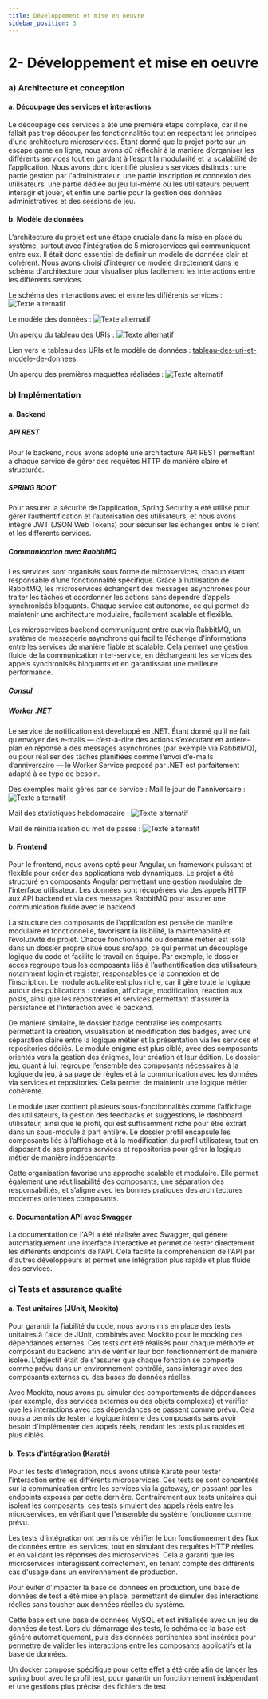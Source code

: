 ```yaml
---
title: Développement et mise en oeuvre
sidebar_position: 3
---
```


# 2- Développement et mise en oeuvre

### a) Architecture et conception

#### a. Découpage des services et interactions

Le découpage des services a été une première étape complexe, car il ne fallait pas trop découper les fonctionnalités tout en respectant les principes d'une architecture microservices. Étant donné que le projet porte sur un escape game en ligne, nous avons dû réfléchir à la manière d’organiser les différents services tout en gardant à l’esprit la modularité et la scalabilité de l’application.
Nous avons donc identifié plusieurs services distincts : une partie gestion par l'administrateur, une partie inscription et connexion des utilisateurs, une partie dédiée au jeu lui-même où les utilisateurs peuvent interagir et jouer, et enfin une partie pour la gestion des données administratives et des sessions de jeu.

#### b. Modèle de données
L’architecture du projet est une étape cruciale dans la mise en place du système, surtout avec l'intégration de 5 microservices qui communiquent entre eux. Il était donc essentiel de définir un modèle de données clair et cohérent. Nous avons choisi d’intégrer ce modèle directement dans le schéma d'architecture pour visualiser plus facilement les interactions entre les différents services.


Le schéma des interactions avec et entre les différents services :
<img src="/img/schema-architecture-interop.png" alt="Texte alternatif" />

Le modèle des données :
<img src="/img/modele-des-donnees.png" alt="Texte alternatif" />

Un aperçu du tableau des URIs :
<img src="/img/apercu-tableau-uri.png" alt="Texte alternatif" />

Lien vers le tableau des URIs et le modèle de données :
[tableau-des-uri-et-modele-de-donnees](https://docs.google.com/spreadsheets/d/1jWPU676QsItZb8noCxyTAq0A_B6VG-T7nyCnkC7anDQ/edit?gid=0#gid=0)

Un aperçu des premières maquettes réalisées :
<img src="/img/maquette-premiere-version.png" alt="Texte alternatif" />


### b) Implémentation

#### a. Backend

##### API REST
Pour le backend, nous avons adopté une architecture API REST permettant à chaque service de gérer des requêtes HTTP de manière claire et structurée.

##### SPRING BOOT
Pour assurer la sécurité de l’application, Spring Security a été utilisé pour gérer l’authentification et l’autorisation des utilisateurs, et nous avons intégré JWT (JSON Web Tokens) pour sécuriser les échanges entre le client et les différents services.

##### Communication avec RabbitMQ
Les services sont organisés sous forme de microservices, chacun étant responsable d'une fonctionnalité spécifique. Grâce à l’utilisation de RabbitMQ, les microservices échangent des messages asynchrones pour traiter les tâches et coordonner les actions sans dépendre d’appels synchronisés bloquants. Chaque service est autonome, ce qui permet de maintenir une architecture modulaire, facilement scalable et flexible.

Les microservices backend communiquent entre eux via RabbitMQ, un système de messagerie asynchrone qui facilite l’échange d'informations entre les services de manière fiable et scalable. Cela permet une gestion fluide de la communication inter-service, en déchargeant les services des appels synchronisés bloquants et en garantissant une meilleure performance.

##### Consul

##### Worker .NET
Le service de notification est développé en .NET. Étant donné qu’il ne fait qu’envoyer des e-mails — c’est-à-dire des actions s’exécutant en arrière-plan en réponse à des messages asynchrones (par exemple via RabbitMQ), ou pour réaliser des tâches planifiées comme l’envoi d’e-mails d’anniversaire — le Worker Service proposé par .NET est parfaitement adapté à ce type de besoin.

Des exemples mails gérés par ce service : 
Mail le jour de l'anniversaire :
<img src="/img/mail-anniversaire.png" alt="Texte alternatif" />

Mail des statistiques hebdomadaire :
<img src="/img/mail-stats-hebdo.png" alt="Texte alternatif" />

Mail de réinitialisation du mot de passe :
<img src="/img/mail-reinit-mdp.png" alt="Texte alternatif" />


#### b. Frontend

Pour le frontend, nous avons opté pour Angular, un framework puissant et flexible pour créer des applications web dynamiques. Le projet a été structuré en composants Angular permettant une gestion modulaire de l'interface utilisateur. Les données sont récupérées via des appels HTTP aux API backend et via des messages RabbitMQ pour assurer une communication fluide avec le backend.

La structure des composants de l’application est pensée de manière modulaire et fonctionnelle, favorisant la lisibilité, la maintenabilité et l’évolutivité du projet. Chaque fonctionnalité ou domaine métier est isolé dans un dossier propre situé sous src/app, ce qui permet un découplage logique du code et facilite le travail en équipe. Par exemple, le dossier acces regroupe tous les composants liés à l’authentification des utilisateurs, notamment login et register, responsables de la connexion et de l’inscription. Le module actualite est plus riche, car il gère toute la logique autour des publications : création, affichage, modification, réaction aux posts, ainsi que les repositories et services permettant d'assurer la persistance et l'interaction avec le backend.

De manière similaire, le dossier badge centralise les composants permettant la création, visualisation et modification des badges, avec une séparation claire entre la logique métier et la présentation via les services et repositories dédiés. Le module enigme est plus ciblé, avec des composants orientés vers la gestion des énigmes, leur création et leur édition. Le dossier jeu, quant à lui, regroupe l’ensemble des composants nécessaires à la logique du jeu, à sa page de règles et à la communication avec les données via services et repositories. Cela permet de maintenir une logique métier cohérente.

Le module user contient plusieurs sous-fonctionnalités comme l’affichage des utilisateurs, la gestion des feedbacks et suggestions, le dashboard utilisateur, ainsi que le profil, qui est suffisamment riche pour être extrait dans un sous-module à part entière. Le dossier profil encapsule les composants liés à l’affichage et à la modification du profil utilisateur, tout en disposant de ses propres services et repositories pour gérer la logique métier de manière indépendante.

Cette organisation favorise une approche scalable et modulaire. Elle permet également une réutilisabilité des composants, une séparation des responsabilités, et s’aligne avec les bonnes pratiques des architectures modernes orientées composants.


#### c. Documentation API avec Swagger

La documentation de l'API a été réalisée avec Swagger, qui génère automatiquement une interface interactive et permet de tester directement les différents endpoints de l'API. Cela facilite la compréhension de l'API par d'autres développeurs et permet une intégration plus rapide et plus fluide des services.

### c) Tests et assurance qualité

#### a. Test unitaires (JUnit, Mockito)

Pour garantir la fiabilité du code, nous avons mis en place des tests unitaires à l'aide de JUnit, combinés avec Mockito pour le mocking des dépendances externes. Ces tests ont été réalisés pour chaque méthode et composant du backend afin de vérifier leur bon fonctionnement de manière isolée. L'objectif était de s'assurer que chaque fonction se comporte comme prévu dans un environnement contrôlé, sans interagir avec des composants externes ou des bases de données réelles.

Avec Mockito, nous avons pu simuler des comportements de dépendances (par exemple, des services externes ou des objets complexes) et vérifier que les interactions avec ces dépendances se passent comme prévu. Cela nous a permis de tester la logique interne des composants sans avoir besoin d'implémenter des appels réels, rendant les tests plus rapides et plus ciblés.

#### b. Tests d'intégration (Karaté)

Pour les tests d'intégration, nous avons utilisé Karaté pour tester l'interaction entre les différents microservices. Ces tests se sont concentrés sur la communication entre les services via la gateway, en passant par les endpoints exposés par cette dernière. Contrairement aux tests unitaires qui isolent les composants, ces tests simulent des appels réels entre les microservices, en vérifiant que l'ensemble du système fonctionne comme prévu.

Les tests d'intégration ont permis de vérifier le bon fonctionnement des flux de données entre les services, tout en simulant des requêtes HTTP réelles et en validant les réponses des microservices. Cela a garanti que les microservices interagissent correctement, en tenant compte des différents cas d'usage dans un environnement de production.

Pour éviter d’impacter la base de données en production, une base de données de test a été mise en place, permettant de simuler des interactions réelles sans toucher aux données réelles du système.

Cette base est une base de données MySQL et est initialisée avec un jeu de données de test. Lors du démarrage des tests, le schéma de la base est généré automatiquement, puis des données pertinentes sont insérées pour permettre de valider les interactions entre les composants applicatifs et la base de données. 

Un docker compose spécifique pour cette effet a été crée afin de lancer les spring boot avec le profil test, pour garantir un fonctionnement indépendant et une gestions plus précise des fichiers de test.

